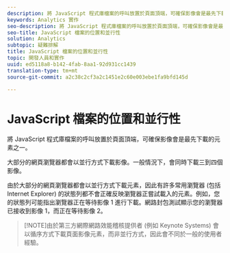 ```yaml
---
description: 將 JavaScript 程式庫檔案的呼叫放置於頁面頂端，可確保影像會是最先下載的元素之一。
keywords: Analytics 實作
seo-description: 將 JavaScript 程式庫檔案的呼叫放置於頁面頂端，可確保影像會是最先下載的元素之一。
seo-title: JavaScript 檔案的位置和並行性
solution: Analytics
subtopic: 疑難排解
title: JavaScript 檔案的位置和並行性
topic: 開發人員和實作
uuid: ed5118a8-b142-4fab-8aa1-92d931cc1439
translation-type: tm+mt
source-git-commit: a2c38c2cf3a2c1451e2c60e003ebe1fa9bfd145d

---
```



# JavaScript 檔案的位置和並行性

將 JavaScript 程式庫檔案的呼叫放置於頁面頂端，可確保影像會是最先下載的元素之一。

大部分的網頁瀏覽器都會以並行方式下載影像。一般情況下，會同時下載三到四個影像。

由於大部分的網頁瀏覽器都會以並行方式下載元素，因此有許多常用瀏覽器 (包括 Internet Explorer) 的狀態列都不會正確反映瀏覽器正嘗試載入的元素。例如，您的狀態列可能指出瀏覽器正在等待影像 1 進行下載。網路封包測試顯示您的瀏覽器已接收到影像 1，而正在等待影像 2。

> [!NOTE]由於第三方網際網路效能稽核提供者 (例如 Keynote Systems) 會以循序方式下載頁面影像元素，而非並行方式，因此會不同於一般的使用者經驗。

